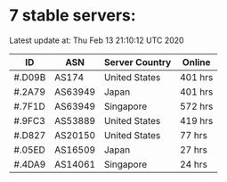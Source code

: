 # 7 stable servers:

Latest update at: Thu Feb 13 21:10:12 UTC 2020

| ID | ASN | Server Country | Online |
| -- | --- | -------------- | ------ |
| #.D09B | AS174 | United States | 401 hrs |
| #.2A79 | AS63949 | Japan | 401 hrs |
| #.7F1D | AS63949 | Singapore | 572 hrs |
| #.9FC3 | AS53889 | United States | 419 hrs |
| #.D827 | AS20150 | United States | 77 hrs |
| #.05ED | AS16509 | Japan | 27 hrs |
| #.4DA9 | AS14061 | Singapore | 24 hrs |

